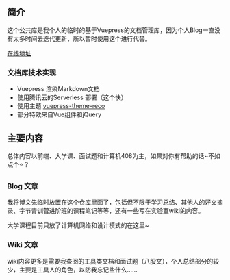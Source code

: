 ## 简介

这个公共库是我个人的临时的基于Vuepress的文档管理库，因为个人Blog一直没有太多时间去迭代更新，所以暂时使用这个进行代替。

[在线地址](https://doc.yihuiblog.top/)

### 文档库技术实现

- Vuepress 渲染Markdown文档
- 使用腾讯云的Serverless 部署（这个快）
- 使用主题 [vuepress-theme-reco](https://vuepress-theme-reco.recoluan.com/)
- 部分特效来自Vue组件和jQuery

## 主要内容

总体内容以前端、大学课、面试题和计算机408为主，如果对你有帮助的话~不如点个:star:？

### Blog 文章

我将博文先临时放置在这个仓库里面了，包括但不限于学习总结、其他人的好文摘录、字节青训营进阶班的课程笔记等等，还有一些写在实验室wiki的内容。

大学课程目前只放了计算机网络和设计模式的在这里~

### Wiki 文章

wiki内容更多是需要我查阅的工具类文档和面试题（八股文），个人总结部分的较少，主要是工具人的角色，以防我忘记些什么......
